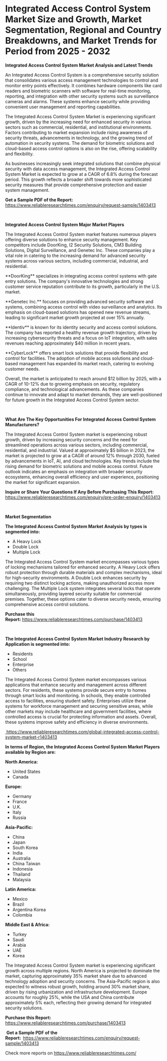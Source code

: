 <p><h1>Integrated Access Control System Market Size and Growth, Market Segmentation, Regional and Country Breakdowns, and Market Trends for Period from 2025 -  2032</h1></p><p><strong>Integrated Access Control System Market Analysis and Latest Trends</strong></p>
<p><p>An Integrated Access Control System is a comprehensive security solution that consolidates various access management technologies to control and monitor entry points effectively. It combines hardware components like card readers and biometric scanners with software for real-time monitoring, reporting, and integration with other security systems such as surveillance cameras and alarms. These systems enhance security while providing convenient user management and reporting capabilities.</p><p>The Integrated Access Control System Market is experiencing significant growth, driven by the increasing need for enhanced security in various sectors such as commercial, residential, and institutional environments. Factors contributing to market expansion include rising awareness of security threats, advancements in technology, and the growing trend of automation in security systems. The demand for biometric solutions and cloud-based access control options is also on the rise, offering scalability and flexibility.</p><p>As businesses increasingly seek integrated solutions that combine physical security with data access management, the Integrated Access Control System Market is expected to grow at a CAGR of 6.8% during the forecast period. This growth reflects a broader shift towards more sophisticated security measures that provide comprehensive protection and easier system management.</p></p>
<p><strong>Get a Sample PDF of the Report:&nbsp;</strong> <a href="https://www.reliableresearchtimes.com/enquiry/request-sample/1403413?utm_campaign=3517&utm_medium=2&utm_source=Github&utm_content=ia&utm_term=28032025&utm_id=integrated-access-control-system">https://www.reliableresearchtimes.com/enquiry/request-sample/1403413</a></p>
<p>&nbsp;</p>
<p><strong>Integrated Access Control System Major Market Players</strong></p>
<p><p>The Integrated Access Control System market features numerous players offering diverse solutions to enhance security management. Key competitors include DoorKing, I2 Security Solutions, CM3 Building Solutions, Digital Surveillance, and Genetec Inc. These companies play a vital role in catering to the increasing demand for advanced security systems across various sectors, including commercial, industrial, and residential.</p><p>**DoorKing** specializes in integrating access control systems with gate entry solutions. The company's innovative technologies and strong customer service reputation contribute to its growth, particularly in the U.S. market. </p><p>**Genetec Inc.** focuses on providing advanced security software and systems, combining access control with video surveillance and analytics. Its emphasis on cloud-based solutions has opened new revenue streams, leading to significant market growth projected at over 15% annually.</p><p>**Identiv** is known for its identity security and access control solutions. The company has reported a healthy revenue growth trajectory, driven by increasing cybersecurity threats and a focus on IoT integration, with sales revenues reaching approximately $40 million in recent years.</p><p>**CyberLock** offers smart lock solutions that provide flexibility and control for facilities. The adoption of mobile access solutions and cloud-based management has expanded its market reach, catering to evolving customer needs.</p><p>Overall, the market is anticipated to reach around $12 billion by 2025, with a CAGR of 10-12% due to growing emphasis on security, regulatory compliance, and technological advancements. As these companies continue to innovate and adapt to market demands, they are well-positioned for future growth in the Integrated Access Control System sector.</p></p>
<p>&nbsp;</p>
<p><strong>What Are The Key Opportunities For Integrated Access Control System Manufacturers?</strong></p>
<p><p>The Integrated Access Control System market is experiencing robust growth, driven by increasing security concerns and the need for streamlined operations across various sectors, including commercial, residential, and industrial. Valued at approximately $5 billion in 2023, the market is projected to grow at a CAGR of around 12% through 2030, fueled by advancements in IoT, AI, and cloud technologies. Key trends include the rising demand for biometric solutions and mobile access control. Future outlook indicates an emphasis on integration with broader security ecosystems, enhancing overall efficiency and user experience, positioning the market for significant expansion.</p></p>
<p><strong>Inquire or Share Your Questions If Any Before Purchasing This Report:</strong> <a href="https://www.reliableresearchtimes.com/enquiry/pre-order-enquiry/1403413?utm_campaign=3517&utm_medium=2&utm_source=Github&utm_content=ia&utm_term=28032025&utm_id=integrated-access-control-system">https://www.reliableresearchtimes.com/enquiry/pre-order-enquiry/1403413</a></p>
<p>&nbsp;</p>
<p><strong>Market Segmentation</strong></p>
<p><strong>The Integrated Access Control System Market Analysis by types is segmented into:</strong></p>
<p><ul><li>A Heavy Lock</li><li>Double Lock</li><li>Multiple Lock</li></ul></p>
<p><p>The Integrated Access Control System market encompasses various types of locking mechanisms tailored for enhanced security. A Heavy Lock offers robust protection through durable materials and complex mechanisms, ideal for high-security environments. A Double Lock enhances security by requiring two distinct locking actions, making unauthorized access more challenging. The Multiple Lock system integrates several locks that operate simultaneously, providing layered security suitable for commercial premises. Together, these options cater to diverse security needs, ensuring comprehensive access control solutions.</p></p>
<p><strong>Purchase this Report:&nbsp;</strong><a href="https://www.reliableresearchtimes.com/purchase/1403413?utm_campaign=3517&utm_medium=2&utm_source=Github&utm_content=ia&utm_term=28032025&utm_id=integrated-access-control-system">https://www.reliableresearchtimes.com/purchase/1403413</a></p>
<p>&nbsp;</p>
<p><strong>The Integrated Access Control System Market Industry Research by Application is segmented into:</strong></p>
<p><ul><li>Residents</li><li>School</li><li>Enterprise</li><li>Others</li></ul></p>
<p><p>The Integrated Access Control System market encompasses various applications that enhance security and management across different sectors. For residents, these systems provide secure entry to homes through smart locks and monitoring. In schools, they enable controlled access to facilities, ensuring student safety. Enterprises utilize these systems for workforce management and securing sensitive areas, while other markets may include healthcare and government facilities, where controlled access is crucial for protecting information and assets. Overall, these systems improve safety and efficiency in diverse environments.</p></p>
<p><a href="https://www.reliableresearchtimes.com/global-integrated-access-control-system-market-r1403413?utm_campaign=3517&utm_medium=2&utm_source=Github&utm_content=ia&utm_term=28032025&utm_id=integrated-access-control-system">&nbsp;https://www.reliableresearchtimes.com/global-integrated-access-control-system-market-r1403413</a></p>
<p><strong>In terms of Region, the Integrated Access Control System Market Players available by Region are:</strong></p>
<p>
    <p> <strong> North America: </strong>
        <ul>
            <li>United States</li>
            <li>Canada</li>
        </ul>
        </p> 
    <p> <strong> Europe: </strong>
        <ul>
            <li>Germany</li>
            <li>France</li>
            <li>U.K.</li>
            <li>Italy</li>
            <li>Russia</li>
        </ul>
        </p> 
    <p> <strong> Asia-Pacific: </strong>
        <ul>
            <li>China</li>
            <li>Japan</li>
            <li>South Korea</li>
            <li>India</li>
            <li>Australia</li>
            <li>China Taiwan</li>
            <li>Indonesia</li>
            <li>Thailand</li>
            <li>Malaysia</li>
        </ul>
        </p> 
    <p> <strong> Latin America: </strong>
        <ul>
            <li>Mexico</li>
            <li>Brazil</li>
            <li>Argentina Korea</li>
            <li>Colombia</li>
        </ul>
        </p> 
    <p> <strong> Middle East & Africa: </strong>
        <ul>
            <li>Turkey</li>
            <li>Saudi</li>
            <li>Arabia</li>
            <li>UAE</li>
            <li>Korea</li>
        </ul>
    </p>
    </p>
<p><p>The Integrated Access Control System market is experiencing significant growth across multiple regions. North America is projected to dominate the market, capturing approximately 35% market share due to advanced technology adoption and security concerns. The Asia-Pacific region is also expected to witness robust growth, holding around 30% market share, driven by rising urbanization and infrastructure development. Europe accounts for roughly 25%, while the USA and China contribute approximately 5% each, reflecting their growing demand for integrated security solutions.</p></p>
<p><strong>Purchase this Report: </strong><a href="https://www.reliableresearchtimes.com/purchase/1403413?utm_campaign=3517&utm_medium=2&utm_source=Github&utm_content=ia&utm_term=28032025&utm_id=integrated-access-control-system">https://www.reliableresearchtimes.com/purchase/1403413</a></p>
<p>&nbsp;<strong>Get a Sample PDF of the Report:&nbsp;&nbsp;</strong><a href="https://www.reliableresearchtimes.com/enquiry/request-sample/1403413?utm_campaign=3517&utm_medium=2&utm_source=Github&utm_content=ia&utm_term=28032025&utm_id=integrated-access-control-system">https://www.reliableresearchtimes.com/enquiry/request-sample/1403413</a></p>
<p><strong></strong></p>
<p>Check more reports on <a href="https://www.reliableresearchtimes.com/?utm_campaign=3517&utm_medium=2&utm_source=Github&utm_content=ia&utm_term=28032025&utm_id=integrated-access-control-system">https://www.reliableresearchtimes.com/</a></p>